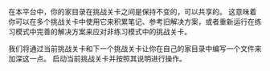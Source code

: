 在本平台中，你的家目录在挑战关卡之间是保持不变的，可以共享的。
这意味着你可以在多个挑战关卡中使用它来积累笔记、参考旧解决方案，或者重新运行在练习模式中完善的解决方案来应对非练习模式中的挑战关卡。

我们将通过当前挑战关卡和下一个挑战关卡让你在自己的家目录中编写一个文件来加深这一点。
启动当前挑战关卡并按照其说明进行操作。
